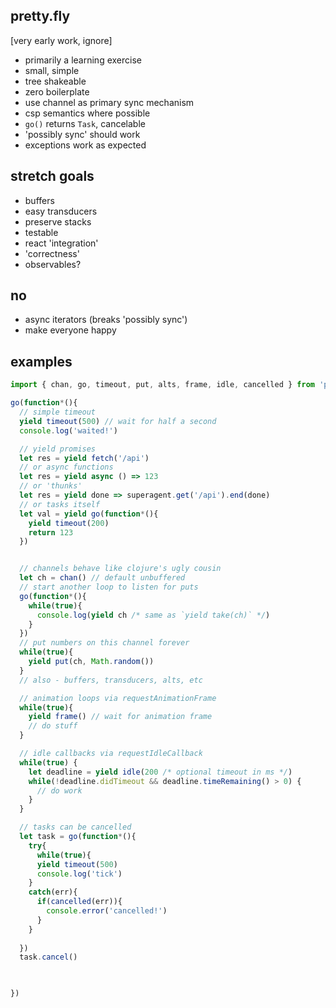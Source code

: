 pretty.fly
---

[very early work, ignore]

- primarily a learning exercise 
- small, simple 
- tree shakeable
- zero boilerplate 
- use channel as primary sync mechanism
- csp semantics where possible
- `go()` returns `Task`, cancelable 
- 'possibly sync' should work
- exceptions work as expected 

stretch goals
---

- buffers
- easy transducers 
- preserve stacks 
- testable 
- react 'integration'
- 'correctness'
- observables?

no
---

- async iterators (breaks 'possibly sync')
- make everyone happy

examples 
---
```jsx
import { chan, go, timeout, put, alts, frame, idle, cancelled } from 'pretty.fly'
```


```jsx
go(function*(){
  // simple timeout 
  yield timeout(500) // wait for half a second 
  console.log('waited!')

  // yield promises 
  let res = yield fetch('/api')
  // or async functions
  let res = yield async () => 123
  // or 'thunks'
  let res = yield done => superagent.get('/api').end(done)
  // or tasks itself 
  let val = yield go(function*(){
    yield timeout(200)
    return 123
  })


  // channels behave like clojure's ugly cousin
  let ch = chan() // default unbuffered 
  // start another loop to listen for puts
  go(function*(){
    while(true){
      console.log(yield ch /* same as `yield take(ch)` */)  
    }    
  })
  // put numbers on this channel forever
  while(true){
    yield put(ch, Math.random())
  }  
  // also - buffers, transducers, alts, etc 

  // animation loops via requestAnimationFrame
  while(true){
    yield frame() // wait for animation frame
    // do stuff
  }

  // idle callbacks via requestIdleCallback
  while(true) {
    let deadline = yield idle(200 /* optional timeout in ms */)
    while(!deadline.didTimeout && deadline.timeRemaining() > 0) {
      // do work
    }
  }

  // tasks can be cancelled 
  let task = go(function*(){
    try{
      while(true){
      yield timeout(500)
      console.log('tick')      
    }
    catch(err){
      if(cancelled(err)){
        console.error('cancelled!')
      }
    }
    
  })
  task.cancel()

  

})
```

